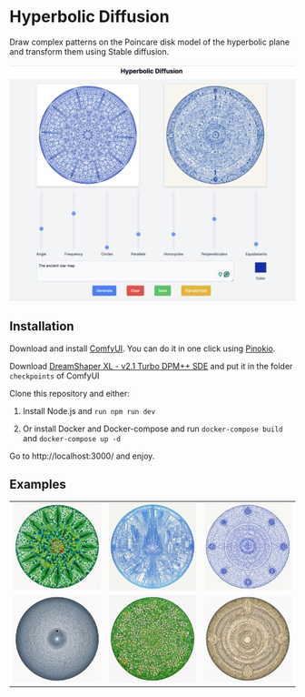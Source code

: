 # Hyperbolic Diffusion

Draw complex patterns on the Poincare disk model of the hyperbolic plane and transform them using Stable diffusion.

![](./public/interface.png)

## Installation

Download and install [ComfyUI](https://github.com/comfyanonymous/ComfyUI). You can do it in one click using [Pinokio](https://github.com/pinokiocomputer/pinokio).

Download [DreamShaper XL - v2.1 Turbo DPM++ SDE](https://civitai.com/models/112902/dreamshaper-xl?modelVersionId=351306) and put it in the folder `checkpoints` of ComfyUI

Clone this repository and either:

1. Install Node.js and `run npm run dev`

2. Or install Docker and Docker-compose and run `docker-compose build` and `docker-compose up -d`

Go to http://localhost:3000/ and enjoy.

## Examples

|                                       |                                       |                                       |
| ------------------------------------- | ------------------------------------- | ------------------------------------- |
| ![Example 1](./public/examples/1.png) | ![Example 2](./public/examples/2.png) | ![Example 3](./public/examples/3.png) |
| ![Example 4](./public/examples/7.png) | ![Example 5](./public/examples/5.png) | ![Example 6](./public/examples/6.png) |